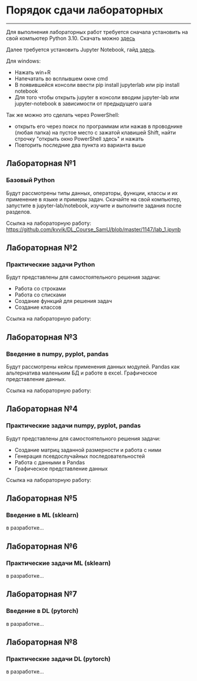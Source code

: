 # Порядок сдачи лабораторных
----------------------------

Для выполнения лабораторных работ требуется сначала установить на свой компьютер Python 3.10. Скачать можно [здесь](https://www.python.org/downloads/)

Далее требуется установить Jupyter Notebook, гайд [здесь](https://jupyter.org/install).

Для windows:
- Нажать win+R
- Напечатать во всплывшем окне cmd
- В появившейся консоли ввести pip install jupyterlab или pip install notebook
- Для того чтобы открыть jupyter в консоли вводим jupyter-lab или jupyter-notebook в зависимости от предыдущего шага

Так же можно это сделать через PowerShell:
- открыть его через поиск по программам или нажав в проводнике (любая папка) на пустое место с зажатой клавишей Shift, найти строчку "открыть окно PowerShell здесь" и нажать
- Повторить последние два пункта из варианта выше


## Лабораторная №1
### Базовый Python
Будут рассмотрены типы данных, операторы, функции, классы и их применение в языке и примеры задач. Скачайте на свой компьютер, запустите в jupyter-lab/notebook, изучите и выполните задания после разделов. 

Ссылка на лабораторную работу: https://github.com/kvvik/DL_Course_SamU/blob/master/1147/lab_1.ipynb

## Лабораторная №2
### Практические задачи Python
Будут представлены для самостоятельного решения задачи:
- Работа со строками
- Работа со списками
- Создание функций для решения задач
- Создание классов

Ссылка на лабораторную работу:

## Лабораторная №3
### Введение в numpy, pyplot, pandas
Будут рассмотрены кейсы применения данных модулей. 
Pandas как альтернатива маленьким БД и работе в excel. 
Графическое представление данных.

Ссылка на лабораторную работу:

## Лабораторная №4
### Практические задачи numpy, pyplot, pandas
Будут представлены для самостоятельного решения задачи:
- Создание матриц заданной размерности и работа с ними
- Генерация псевдослучайных последовательностей
- Работа с данными в Pandas
- Графическое представление данных

Ссылка на лабораторную работу:

## Лабораторная №5
### Введение в ML (sklearn)
в разработке...

## Лабораторная №6
### Практические задачи ML (sklearn)
в разработке...


## Лабораторная №7
### Введение в DL (pytorch)
в разработке...


## Лабораторная №8
### Практические задачи DL (pytorch)
в разработке...

